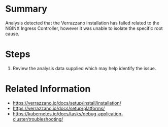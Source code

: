 # Summary
Analysis detected that the Verrazzano installation has failed related to the NGINX Ingress Controller, however it was unable to isolate the specific root cause.

# Steps
1. Review the analysis data supplied which may help identify the issue.

# Related Information
* https://verrazzano.io/docs/setup/install/installation/
* https://verrazzano.io/docs/setup/platforms/
* https://kubernetes.io/docs/tasks/debug-application-cluster/troubleshooting/
